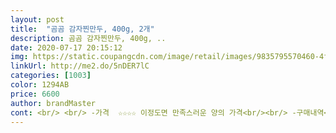 ```yaml
---
layout: post 
title:  "곰곰 감자찐만두, 400g, 2개" 
description: 곰곰 감자찐만두, 400g, ..
date: 2020-07-17 20:15:12 
img: https://static.coupangcdn.com/image/retail/images/9835795570460-4f211141-b5e2-4a56-ab04-1c5cd940fe20.jpg 
linkUrl: http://me2.do/5nDER7lC 
categories: [1003] 
color: 1294AB 
price: 6600 
author: brandMaster 
cont: <br/> <br/> -가격  ☆☆☆☆ 이정도면 만족스러운 양의 가격<br/><br/> -구매내역<br/><br/> -맛  ☆☆☆☆ 간장이 없으면 좀 허전한느낌이나 맛있음<br/><br/> -식감  ☆☆☆☆☆ 쫀득쫀득 맘에들음<br/><br/> -종합  ☆☆☆☆☆ 재구매 예정<br/>20.<br/>04.<br/>12 <br/> - 6,510원 / 1개<br/>20.<br/>04.<br/>16 <br/> - 6,560원 / 1개<br/>20.<br/>04.<br/>21 <br/> - 6,560원 / 1개<br/><br/><br/>●구매동기<br/>●상품평<br/>●요약<br/>☆맛  맛있어요! 그냥 만두만 먹어도 맛있고, 라면에 같이 넣어먹어도 맛있을것 같습니다!<br/>☆양  가족이랑 다같이 먹으면 금방 먹을 양이고, 혼자 먹기 딱 좋은 양인것 같아요 (맛있어서 금방 사라지긴함)<br/> 
---
```

 
